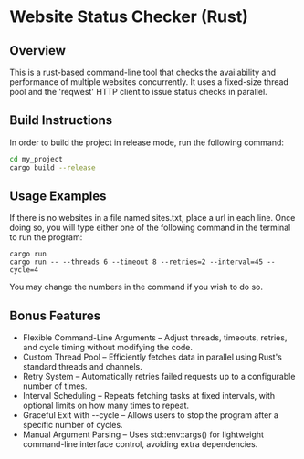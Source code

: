 # Website Status Checker (Rust)

## Overview
This is a rust-based command-line tool that checks the availability and performance of multiple websites concurrently. It uses a fixed-size thread pool and the 'reqwest' HTTP client to issue status checks in parallel. 


## Build Instructions

In order to build the project in release mode, run the following command:
```bash
cd my_project
cargo build --release
```


## Usage Examples
If there is no websites in a file named sites.txt, place a url in each line. Once doing so, you will type either one of the following command in the terminal to run the program:
``` 
cargo run
cargo run -- --threads 6 --timeout 8 --retries=2 --interval=45 --cycle=4
```
You may change the numbers in the command if you wish to do so. 


## Bonus Features
- Flexible Command-Line Arguments – Adjust threads, timeouts, retries, and cycle timing without modifying the code.
- Custom Thread Pool – Efficiently fetches data in parallel using Rust's standard threads and channels.
- Retry System – Automatically retries failed requests up to a configurable number of times.
- Interval Scheduling – Repeats fetching tasks at fixed intervals, with optional limits on how many times to repeat.
- Graceful Exit with --cycle – Allows users to stop the program after a specific number of cycles.
- Manual Argument Parsing – Uses std::env::args() for lightweight command-line interface control, avoiding extra dependencies.
